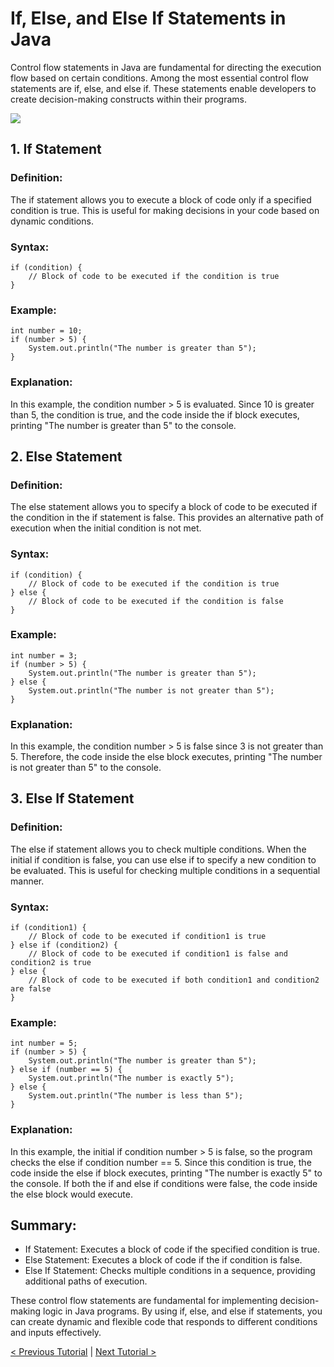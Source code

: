# If, Else, and Else If Statements in Java
Control flow statements in Java are fundamental for directing the execution flow based on certain conditions. Among the most essential control flow statements are if, else, and else if. These statements enable developers to create decision-making constructs within their programs.

[![](https://markdown-videos-api.jorgenkh.no/youtube/tWGYt_eOjcA)](https://youtu.be/tWGYt_eOjcA)

## 1. If Statement
### Definition:
The if statement allows you to execute a block of code only if a specified condition is true. This is useful for making decisions in your code based on dynamic conditions.

### Syntax:
```
if (condition) {
    // Block of code to be executed if the condition is true
}
```

### Example:
```
int number = 10;
if (number > 5) {
    System.out.println("The number is greater than 5");
}
```

### Explanation:
In this example, the condition number > 5 is evaluated. Since 10 is greater than 5, the condition is true, and the code inside the if block executes, printing "The number is greater than 5" to the console.

## 2. Else Statement
### Definition:
The else statement allows you to specify a block of code to be executed if the condition in the if statement is false. This provides an alternative path of execution when the initial condition is not met.

### Syntax:
```
if (condition) {
    // Block of code to be executed if the condition is true
} else {
    // Block of code to be executed if the condition is false
}
```

### Example:
```
int number = 3;
if (number > 5) {
    System.out.println("The number is greater than 5");
} else {
    System.out.println("The number is not greater than 5");
}
```

### Explanation:
In this example, the condition number > 5 is false since 3 is not greater than 5. Therefore, the code inside the else block executes, printing "The number is not greater than 5" to the console.

## 3. Else If Statement
### Definition:
The else if statement allows you to check multiple conditions. When the initial if condition is false, you can use else if to specify a new condition to be evaluated. This is useful for checking multiple conditions in a sequential manner.

### Syntax:
```
if (condition1) {
    // Block of code to be executed if condition1 is true
} else if (condition2) {
    // Block of code to be executed if condition1 is false and condition2 is true
} else {
    // Block of code to be executed if both condition1 and condition2 are false
}
```

### Example:
```
int number = 5;
if (number > 5) {
    System.out.println("The number is greater than 5");
} else if (number == 5) {
    System.out.println("The number is exactly 5");
} else {
    System.out.println("The number is less than 5");
}
```

### Explanation:
In this example, the initial if condition number > 5 is false, so the program checks the else if condition number == 5. Since this condition is true, the code inside the else if block executes, printing "The number is exactly 5" to the console. If both the if and else if conditions were false, the code inside the else block would execute.

## Summary:
* If Statement: Executes a block of code if the specified condition is true.
* Else Statement: Executes a block of code if the if condition is false.
* Else If Statement: Checks multiple conditions in a sequence, providing additional paths of execution.

These control flow statements are fundamental for implementing decision-making logic in Java programs. By using if, else, and else if statements, you can create dynamic and flexible code that responds to different conditions and inputs effectively.

[< Previous Tutorial](https://github.com/nakulmitra/java-tutorial/blob/master/variables/VariablesTypes.md) | [Next Tutorial >](https://github.com/nakulmitra/java-tutorial/blob/master/control-flow-statements/switch/SwitchTheory.md)